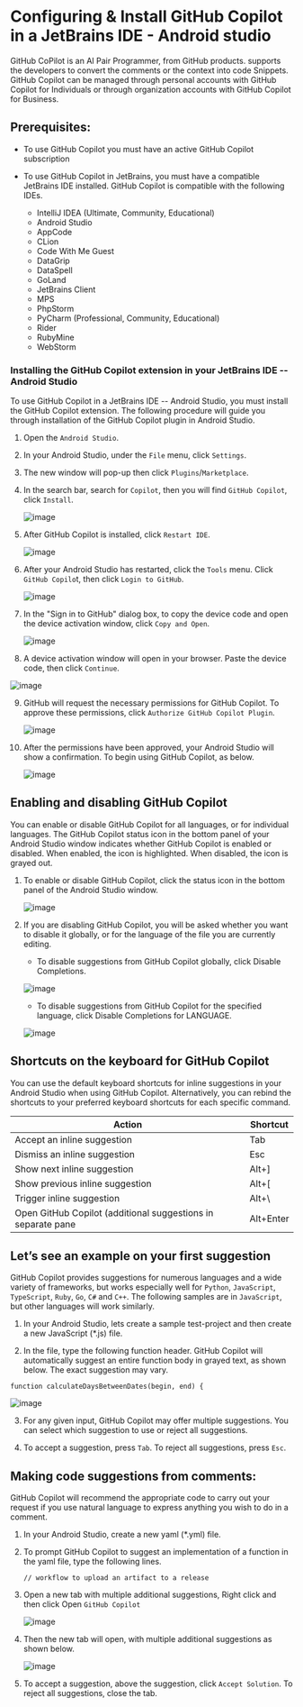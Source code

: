 # Configuring & Install GitHub Copilot in a JetBrains IDE - Android studio
GitHub CoPilot is an AI Pair Programmer, from GitHub products.  supports the developers to convert the comments or the context into code Snippets. GitHub Copilot can be managed through personal accounts with GitHub Copilot for Individuals or through organization accounts with GitHub Copilot for Business.

## Prerequisites:
 
- To use GitHub Copilot you must have an active GitHub Copilot subscription
   
- To use GitHub Copilot in JetBrains, you must have a compatible JetBrains IDE installed. GitHub Copilot is compatible with the following IDEs.
   
   - IntelliJ IDEA (Ultimate, Community, Educational)
   - Android Studio
   - AppCode
   - CLion
   - Code With Me Guest
   - DataGrip
   - DataSpell
   - GoLand
   - JetBrains Client
   - MPS
   - PhpStorm
   - PyCharm (Professional, Community, Educational)
   - Rider
   - RubyMine
   - WebStorm

### Installing the GitHub Copilot extension in your JetBrains IDE -- Android Studio 

To use GitHub Copilot in a JetBrains IDE -- Android Studio, you must install the GitHub Copilot extension. The following procedure will guide you through installation of the GitHub Copilot plugin in Android Studio.

1. Open the `Android Studio`.

2. In your Android Studio, under the `File` menu, click `Settings`.

3. The new window will pop-up then click `Plugins`/`Marketplace`.

4. In the search bar, search for `Copilot`, then you will find `GitHub Copilot`, click `Install`.
   
   ![image](https://user-images.githubusercontent.com/95218310/220102442-4c4ea1b1-4cdc-42e7-b9de-74bc7f8912a0.png)

5. After GitHub Copilot is installed, click `Restart IDE`.

   ![image](https://user-images.githubusercontent.com/95218310/220103912-4dd2c618-d286-4405-af59-c52307fa92bb.png)

6. After your Android Studio has restarted, click the `Tools` menu. Click `GitHub Copilo`t, then click `Login to GitHub`.
 
   ![image](https://user-images.githubusercontent.com/95218310/220104076-7c4ae4bd-eceb-4d20-8030-8e37dba09bbc.png)

7. In the "Sign in to GitHub" dialog box, to copy the device code and open the device activation window, click `Copy and Open`.

   ![image](https://user-images.githubusercontent.com/95218310/220104241-6a40c27d-e199-4da2-bbbb-bc3a5fd3c36d.png)

8. A device activation window will open in your browser. Paste the device code, then click `Continue`.

  ![image](https://user-images.githubusercontent.com/95218310/220104373-964780da-6d6d-4b48-85ef-5fd09b993e47.png)

9. GitHub will request the necessary permissions for GitHub Copilot. To approve these permissions, click `Authorize GitHub Copilot Plugin`.

   ![image](https://user-images.githubusercontent.com/95218310/220104530-53422cc2-b4b4-45d6-8056-951610f9c852.png)

10. After the permissions have been approved, your Android Studio will show a confirmation. To begin using GitHub Copilot, as below.

    ![image](https://user-images.githubusercontent.com/95218310/220104715-b4b74935-a08c-46ce-bc29-414b585c2972.png)


## Enabling and disabling GitHub Copilot

You can enable or disable GitHub Copilot for all languages, or for individual languages. The GitHub Copilot status icon in the bottom panel of your Android Studio window indicates whether GitHub Copilot is enabled or disabled. When enabled, the icon is highlighted. When disabled, the icon is grayed out.

1. To enable or disable GitHub Copilot, click the status icon in the bottom panel of the Android Studio window.

   ![image](https://user-images.githubusercontent.com/95218310/220105113-c42cfdad-7edf-4bc4-b775-56ecfcdf439b.png)

2. If you are disabling GitHub Copilot, you will be asked whether you want to disable it globally, or for the language of the file you are currently editing.
   
   - To disable suggestions from GitHub Copilot globally, click Disable Completions.
   
   ![image](https://user-images.githubusercontent.com/95218310/220105341-6e49c7fa-47f6-43ad-85fa-160dc07a07a4.png) 
 
   - To disable suggestions from GitHub Copilot for the specified language, click Disable Completions for LANGUAGE.
   
   ![image](https://user-images.githubusercontent.com/95218310/220105461-a563eb8d-904c-48dc-904f-f959122db914.png)

## Shortcuts on the keyboard for GitHub Copilot

You can use the default keyboard shortcuts for inline suggestions in your Android Studio when using GitHub Copilot. Alternatively, you can rebind the shortcuts to your preferred keyboard shortcuts for each specific command.

Action	| Shortcut
--- | ---
Accept an inline suggestion | Tab
Dismiss an inline suggestion | Esc
Show next inline suggestion | Alt+]
Show previous inline suggestion | Alt+[
Trigger inline suggestion | Alt+\
Open GitHub Copilot (additional suggestions in separate pane | Alt+Enter

## Let’s see an example on your first suggestion

GitHub Copilot provides suggestions for numerous languages and a wide variety of frameworks, but works especially well for `Python`, `JavaScript`, `TypeScript`, `Ruby`, `Go`, `C#` and `C++`. The following samples are in `JavaScript`, but other languages will work similarly.

1. In your Android Studio, lets create a sample test-project and then create a new JavaScript (*.js) file.

2. In the file, type the following function header. GitHub Copilot will automatically suggest an entire function body in grayed text, as shown below. The exact suggestion may vary.

  ```
  function calculateDaysBetweenDates(begin, end) {
  ```

  ![image](https://user-images.githubusercontent.com/95218310/220110520-bf138d99-fbb5-4c98-b33f-9db97b3cde3b.png)

3. For any given input, GitHub Copilot may offer multiple suggestions. You can select which suggestion to use or reject all suggestions.

4. To accept a suggestion, press `Tab`. To reject all suggestions, press `Esc`.

## Making code suggestions from comments:

GitHub Copilot will recommend the appropriate code to carry out your request if you use natural language to express anything you wish to do in a comment.

1. In your Android Studio, create a new yaml (*.yml) file.

2. To prompt GitHub Copilot to suggest an implementation of a function in the yaml file, type the following lines.

   ```
   // workflow to upload an artifact to a release
   ```

3. Open a new tab with multiple additional suggestions, Right click and then click Open `GitHub Copilot`

   ![image](https://user-images.githubusercontent.com/95218310/220111493-e4a85233-594f-4d85-9519-ce3c54ee316d.png)

4. Then the new tab will open, with multiple additional suggestions as shown below.

   ![image](https://user-images.githubusercontent.com/95218310/220111564-b8e7e432-19d3-4567-8790-6ff002a6517a.png)

5. To accept a suggestion, above the suggestion, click `Accept Solution`. To reject all suggestions, close the tab.
